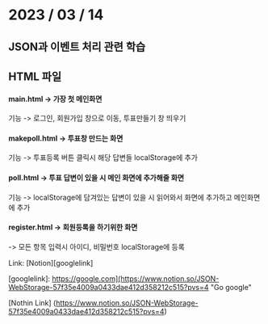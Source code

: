 # 2023 / 03 / 14


## JSON과 이벤트 처리 관련 학습

## HTML 파일
#### main.html -> 가장 첫 메인화면
기능 -> 로그인, 회원가입 창으로 이동, 투표만들기 창 띄우기
#### makepoll.html -> 투표창 만드는 화면
기능 -> 투표등록 버튼 클릭시 해당 답변들 localStorage에 추가
#### poll.html -> 투표 답변이 있을 시 메인 화면에 추가해줄 화면
기능 -> localStorage에 담겨있는 답변이 있을 시 읽어와서 화면에 추가하고 메인화면에 추가
#### register.html -> 회원등록을 하기위한 화면
-> 모든 항목 입력시 아이디, 비밀번호 localStorage에 등록<br/>

Link: [Notion][googlelink]

[googlelink]: https://google.com](https://www.notion.so/JSON-WebStorage-57f35e4009a0433dae412d358212c515?pvs=4 "Go google"

[Nothin Link] (https://www.notion.so/JSON-WebStorage-57f35e4009a0433dae412d358212c515?pvs=4)
